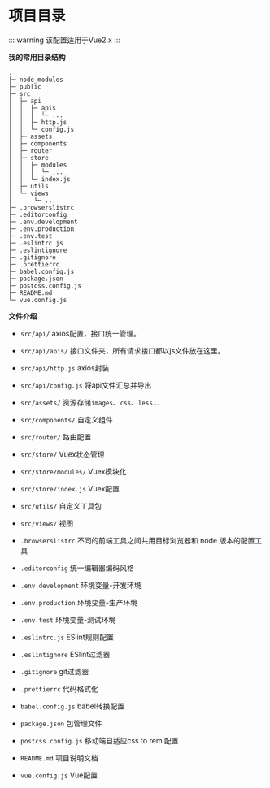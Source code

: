 # 项目目录

::: warning
该配置适用于Vue2.x
:::

**我的常用目录结构**

```text
.
├─ node_modules
├─ public
├─ src
│  ├─ api
│  │  ├─ apis
│  │  │  └─ ...
│  │  ├─ http.js
│  │  └─ config.js
│  ├─ assets
│  ├─ components
│  ├─ router
│  ├─ store
│  │  ├─ modules
│  │  │  └─ ...
│  │  └─ index.js
│  ├─ utils
│  └─ views
│      └─ ...
├─ .browserslistrc
├─ .editorconfig
├─ .env.development
├─ .env.production
├─ .env.test
├─ .eslintrc.js
├─ .eslintignore
├─ .gitignore
├─ .prettierrc
├─ babel.config.js
├─ package.json
├─ postcss.config.js
├─ README.md
└─ vue.config.js
```

**文件介绍**
- `src/api/` axios配置，接口统一管理。

- `src/api/apis/` 接口文件夹，所有请求接口都以js文件放在这里。

- `src/api/http.js` axios封装

- `src/api/config.js` 将api文件汇总并导出

- `src/assets/` 资源存储`images`、`css`、`less`...

- `src/components/` 自定义组件

- `src/router/` 路由配置

- `src/store/` Vuex状态管理

- `src/store/modules/` Vuex模块化

- `src/store/index.js` Vuex配置

- `src/utils/` 自定义工具包

- `src/views/` 视图

- `.browserslistrc` 不同的前端工具之间共用目标浏览器和 node 版本的配置工具

-  `.editorconfig` 统一编辑器编码风格

- `.env.development` 环境变量-开发环境

- `.env.production` 环境变量-生产环境

- `.env.test` 环境变量-测试环境

- `.eslintrc.js` ESlint规则配置

- `.eslintignore` ESlint过滤器

- `.gitignore` git过滤器

- `.prettierrc` 代码格式化

- `babel.config.js` babel转换配置

- `package.json` 包管理文件

- `postcss.config.js` 移动端自适应css to rem 配置

- `README.md` 项目说明文档

- `vue.config.js` Vue配置

